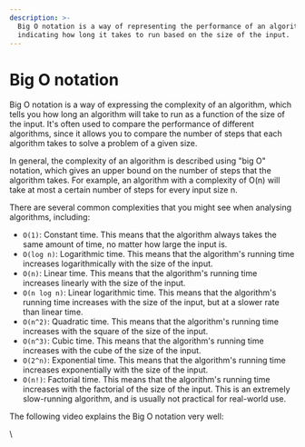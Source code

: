 ```yaml
---
description: >-
  Big O notation is a way of representing the performance of an algorithm,
  indicating how long it takes to run based on the size of the input.
---
```


# Big O notation

Big O notation is a way of expressing the complexity of an algorithm, which tells you how long an algorithm will take to run as a function of the size of the input. It's often used to compare the performance of different algorithms, since it allows you to compare the number of steps that each algorithm takes to solve a problem of a given size.

In general, the complexity of an algorithm is described using "big O" notation, which gives an upper bound on the number of steps that the algorithm takes. For example, an algorithm with a complexity of O(n) will take at most a certain number of steps for every input size n.

There are several common complexities that you might see when analysing algorithms, including:

* `O(1)`: Constant time. This means that the algorithm always takes the same amount of time, no matter how large the input is.
* `O(log n)`: Logarithmic time. This means that the algorithm's running time increases logarithmically with the size of the input.
* `O(n)`: Linear time. This means that the algorithm's running time increases linearly with the size of the input.
* `O(n log n)`: Linear logarithmic time. This means that the algorithm's running time increases with the size of the input, but at a slower rate than linear time.
* `O(n^2)`: Quadratic time. This means that the algorithm's running time increases with the square of the size of the input.
* `O(n^3)`: Cubic time. This means that the algorithm's running time increases with the cube of the size of the input.
* `O(2^n)`: Exponential time. This means that the algorithm's running time increases exponentially with the size of the input.
* `O(n!)`: Factorial time. This means that the algorithm's running time increases with the factorial of the size of the input. This is an extremely slow-running algorithm, and is usually not practical for real-world use.

The following video explains the Big O notation very well:

\

